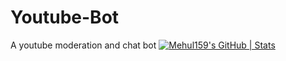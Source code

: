 # Youtube-Bot
A youtube moderation and chat bot 
[![Mehul159's GitHub | Stats](https://stats.quine.sh/Mehul159/github?theme=dark)](https://quine.sh?utm_source=widgets&utm_campaign=Mehul159)

